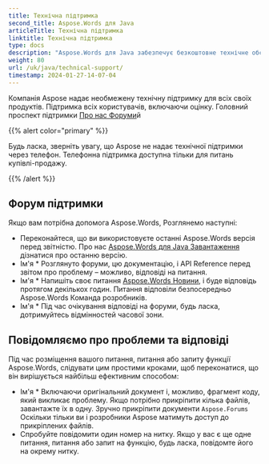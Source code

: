 ```yaml
---
title: Технічна підтримка
second_title: Aspose.Words для Java
articleTitle: Технічна підтримка
linktitle: Технічна підтримка
type: docs
description: "Aspose.Words для Java забезпечує безкоштовне технічне обслуговування користувачів. Будь ласка, повідомте про своє питання, питання або запит на функції Aspose Free Support Forum."
weight: 80
url: /uk/java/technical-support/
timestamp: 2024-01-27-14-07-04
---
```


Компанія Aspose надає необмежену технічну підтримку для всіх своїх продуктів. Підтримка всіх користувачів, включаючи оцінку. Головний проспект підтримки [Про нас Форуми](https://forum.aspose.com/c/words/8)й

{{% alert color="primary" %}}

Будь ласка, зверніть увагу, що Aspose не надає технічної підтримки через телефон. Телефонна підтримка доступна тільки для питань купівлі-продажу.

{{% /alert %}}

## Форум підтримки

Якщо вам потрібна допомога Aspose.Words, Розглянемо наступні:

* Переконайтеся, що ви використовуєте останні Aspose.Words версія перед звітністю. Про нас [Aspose.Words для Java Завантаження](https://releases.aspose.com/words/java/) дізнатися про останню версію.
* Ім'я * Розглянуто форуми, цю документацію, і API Reference перед звітом про проблему – можливо, відповіді на питання.
* Ім'я * Напишіть своє питання [Aspose.Words Новини](https://forum.aspose.com/c/words/8), і буде відповідь протягом декількох годин. Питання відповіли безпосередньо Aspose.Words Команда розробників.
* Ім'я * Під час очікування відповіді на форуми, будь ласка, дотримуйтесь відмінностей часової зони.

## Повідомляємо про проблеми та відповіді

Під час розміщення вашого питання, питання або запиту функції Aspose.Words, слідувати цим простими кроками, щоб переконатися, що він вирішується найбільш ефективним способом:

* Ім'я * Включаючи оригінальний документ і, можливо, фрагмент коду, який викликає проблему. Якщо потрібно прикріпити кілька файлів, завантажте їх в одну. Зручно прикріпити документи `Aspose.Forums` Оскільки тільки ви і розробники Aspose матимуть доступ до прикріплених файлів.
* Спробуйте повідомити один номер на нитку. Якщо у вас є ще одне питання, питання або запит на функцію, будь ласка, повідомте його на окрему нитку.
